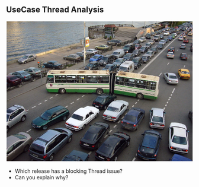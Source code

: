 ## UseCase Thread Analysis

![memac](../../../assets/images/uc_thread.png)

- Which release has a blocking Thread issue?
- Can you explain why? 


